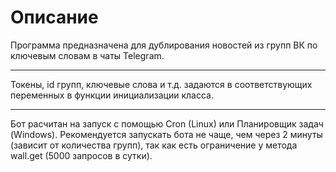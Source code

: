 # Описание

Программа предназначена для дублирования новостей из групп ВК по ключевым словам в чаты Telegram.
____

Токены, id групп, ключевые слова и т.д. задаются в соответствующих переменных в функции инициализации класса.
____

Бот расчитан на запуск с помощью Cron (Linux) или Планировщик задач (Windows).
Рекомендуется запускать бота не чаще, чем через 2 минуты (зависит от количества групп), так как есть ограничение у метода wall.get (5000 запросов в сутки).

